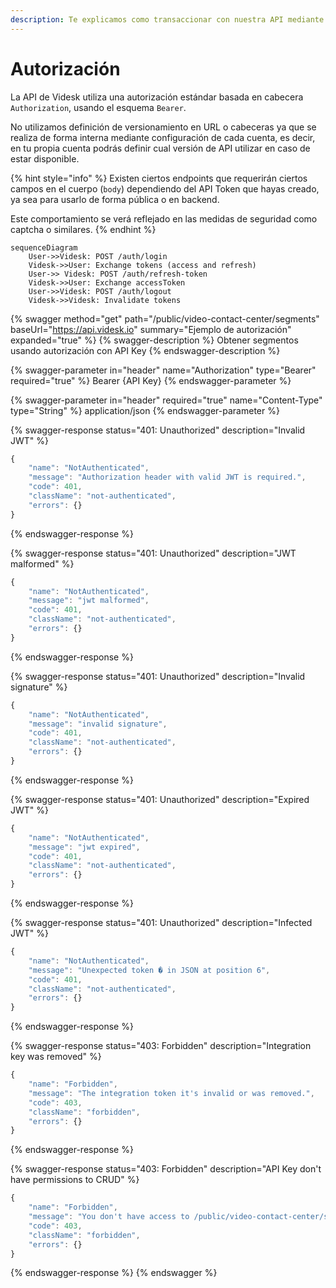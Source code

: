```yaml
---
description: Te explicamos como transaccionar con nuestra API mediante autorización.
---
```


# Autorización

La API de Videsk utiliza una autorización estándar basada en cabecera `Authorization`, usando el esquema `Bearer`.

No utilizamos definición de versionamiento en URL o cabeceras ya que se realiza de forma interna mediante configuración de cada cuenta, es decir, en tu propia cuenta podrás definir cual versión de API utilizar en caso de estar disponible.

{% hint style="info" %}
Existen ciertos endpoints que requerirán ciertos campos en el cuerpo (`body`) dependiendo del API Token que hayas creado, ya sea para usarlo de forma pública o en backend.

Este comportamiento se verá reflejado en las medidas de seguridad como captcha o similares.
{% endhint %}

```mermaid
sequenceDiagram
    User->>Videsk: POST /auth/login
    Videsk->>User: Exchange tokens (access and refresh)
    User->> Videsk: POST /auth/refresh-token
    Videsk->>User: Exchange accessToken
    User->>Videsk: POST /auth/logout
    Videsk->>Videsk: Invalidate tokens

```

{% swagger method="get" path="/public/video-contact-center/segments" baseUrl="https://api.videsk.io" summary="Ejemplo de autorización" expanded="true" %}
{% swagger-description %}
Obtener segmentos usando autorización con API Key
{% endswagger-description %}

{% swagger-parameter in="header" name="Authorization" type="Bearer" required="true" %}
Bearer {API Key}
{% endswagger-parameter %}

{% swagger-parameter in="header" required="true" name="Content-Type" type="String" %}
application/json
{% endswagger-parameter %}

{% swagger-response status="401: Unauthorized" description="Invalid JWT" %}
```javascript
{
	"name": "NotAuthenticated",
	"message": "Authorization header with valid JWT is required.",
	"code": 401,
	"className": "not-authenticated",
	"errors": {}
}
```
{% endswagger-response %}

{% swagger-response status="401: Unauthorized" description="JWT malformed" %}
```javascript
{
	"name": "NotAuthenticated",
	"message": "jwt malformed",
	"code": 401,
	"className": "not-authenticated",
	"errors": {}
}
```
{% endswagger-response %}

{% swagger-response status="401: Unauthorized" description="Invalid signature" %}
```javascript
{
	"name": "NotAuthenticated",
	"message": "invalid signature",
	"code": 401,
	"className": "not-authenticated",
	"errors": {}
}
```
{% endswagger-response %}

{% swagger-response status="401: Unauthorized" description="Expired JWT" %}
```javascript
{
	"name": "NotAuthenticated",
	"message": "jwt expired",
	"code": 401,
	"className": "not-authenticated",
	"errors": {}
}
```
{% endswagger-response %}

{% swagger-response status="401: Unauthorized" description="Infected JWT" %}
```javascript
{
	"name": "NotAuthenticated",
	"message": "Unexpected token � in JSON at position 6",
	"code": 401,
	"className": "not-authenticated",
	"errors": {}
}
```
{% endswagger-response %}

{% swagger-response status="403: Forbidden" description="Integration key was removed" %}
```javascript
{
	"name": "Forbidden",
	"message": "The integration token it's invalid or was removed.",
	"code": 403,
	"className": "forbidden",
	"errors": {}
}
```
{% endswagger-response %}

{% swagger-response status="403: Forbidden" description="API Key don't have permissions to CRUD" %}
```javascript
{
	"name": "Forbidden",
	"message": "You don't have access to /public/video-contact-center/segments. Please contact to your administrator.",
	"code": 403,
	"className": "forbidden",
	"errors": {}
}
```
{% endswagger-response %}
{% endswagger %}
